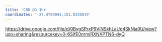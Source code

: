 ```yaml
---
title: 'CBD QG 1hr'
coordinates: '-27.4789041,153.0336019'
---
```

https://drive.google.com/file/d/0BygSPrxP9ViNSkhLaUd4SkNja0U/view?usp=sharing&resourcekey=0-6SjfE0nrmjRXNXPTN6-dyQ
